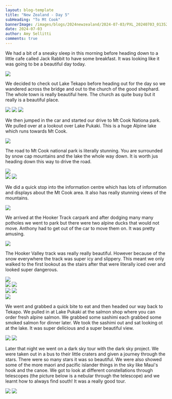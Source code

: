 ```yaml
---
layout: blog-template
title: "New Zealand - Day 5"
subHeading: "To Mt Cook"
bannerImage: /images/blogs/2024newzealand/2024-07-03/PXL_20240703_013523774.jpg_compressed.JPEG
date: 2024-07-03
author: Amy Sellitti
comments: true
---
```


We had a bit of a sneaky sleep in this morning before heading down to a little cafe called Jack Rabbit to have some breakfast. It was looking like it was going to be a beautiful day today. 

<div class="center-image"><img src="/images/blogs/2024newzealand/2024-07-03/PXL_20240702_222241731.jpg_compressed.JPEG" /></div>

We decided to check out Lake Tekapo before heading out for the day so we wandered across the bridge and out to the church of the good shephard. The whole town is really beautiful here. The church as quite busy but it really is a beautiful place. 

<div class="grid-1l-2w">
  <img src="/images/blogs/2024newzealand/2024-07-03/PXL_20240702_223942471.jpg_compressed.JPEG"/>
  <img src="/images/blogs/2024newzealand/2024-07-03/PXL_20240702_224617609.jpg_compressed.JPEG"/>
  <img src="/images/blogs/2024newzealand/2024-07-03/PXL_20240702_225042157.jpg_compressed.JPEG"/>
</div>

We then jumped in the car and started our drive to Mt Cook Nationa park. We pulled over at a lookout over Lake Pukaki. This is a huge Alpine lake which runs towards Mt Cook. 

<div class="center-image"><img src="/images/blogs/2024newzealand/2024-07-03/PXL_20240702_235347688.jpg_compressed.JPEG" /></div>

The road to Mt Cook national park is literally stunning. You are surrounded by snow cap mountains and the lake the whole way down. It is worth jus heading down this way to drive the road. 

<div class="center-image"><img src="/images/blogs/2024newzealand/2024-07-03/PXL_20240703_004346411.jpg_compressed.JPEG0" /></div>
<div class="grid-2c">
  <img src="/images/blogs/2024newzealand/2024-07-03/PXL_20240703_002925483.MP.jpg_compressed.JPEG"/>
  <img src="/images/blogs/2024newzealand/2024-07-03/PXL_20240703_004406911.jpg_compressed.JPEG"/>
</div>

We did a quick stop into the information centre which has lots of information and displays about the Mt Cook area. It also has really stunning views of the mountains. 

<div class="center-image"><img src="/images/blogs/2024newzealand/2024-07-03/PXL_20240703_005048443.jpg_compressed.JPEG" /></div>

We arrived at the Hooker Track carpark and after dodging many many potholes we went to park but there were two alpine ducks that would not move. Anthony had to get out of the car to move them on. It was pretty amusing. 

<div class="center-image"><img src="/images/blogs/2024newzealand/2024-07-03/PXL_20240703_011058906.jpg_compressed.JPEG" /></div>

The Hooker Valley track was really really beautiful. However because of the snow everywhere the track was super icy and slippery. This meant we only walked to the first lookout as the stairs after that were literally iced over and looked super dangerous. 

<div class="center-image"><img src="/images/blogs/2024newzealand/2024-07-03/PXL_20240703_011548218.jpg_compressed.JPEG" /></div>
<div class="grid-2c">
  <img src="/images/blogs/2024newzealand/2024-07-03/PXL_20240703_011713212.jpg_compressed.JPEG"/>
  <img src="/images/blogs/2024newzealand/2024-07-03/PXL_20240703_012402000.jpg_compressed.JPEG"/>
</div>
<div class="grid-2c">
  <img src="/images/blogs/2024newzealand/2024-07-03/PXL_20240703_013448183.jpg_compressed.JPEG"/>
  <img src="/images/blogs/2024newzealand/2024-07-03/PXL_20240703_013523774.jpg_compressed.JPEG"/>
</div>
<div class="center-image"><img src="/images/blogs/2024newzealand/2024-07-03/PXL_20240703_014029739.jpg_compressed.JPEG" /></div>

We went and grabbed a quick bite to eat and then headed our way back to Tekapo. We pulled in at Lake Pukaki at the salmon shop where you can order fresh alpine salmon. We grabbed some sashimi each grabbed some smoked salmon for dinner later. We took the sashimi out and sat looking ot at the lake. It was super delicious and a super beautiful view. 

<div class="grid-2c">
  <img src="/images/blogs/2024newzealand/2024-07-03/PXL_20240703_040312811.jpg_compressed.JPEG"/>
  <img src="/images/blogs/2024newzealand/2024-07-03/PXL_20240703_040408835.jpg_compressed.JPEG"/>
</div>

Later that night we went on a dark sky tour with the dark sky project. We were taken out in a bus to their little craters and given a journey through the stars. There were so many stars it was so beautiful. We were also showed some of the more maori and pacific islander things in the sky like Maui's hook and the canoe. We got to look at different constellations through telescopes  (the picture below is a nebular through the telescope) and we learnt how to always find south! It was a really good tour.

<div class="grid-2c">
  <img src="/images/blogs/2024newzealand/2024-07-03/PXL_20240703_093049926.NIGHT (1).jpg_compressed.JPEG"/>
  <img src="/images/blogs/2024newzealand/2024-07-03/PXL_20240703_094232405.jpg_compressed.JPEG"/>
</div>